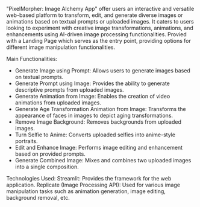 "PixelMorpher: Image Alchemy App" offer users an interactive and versatile web-based platform to transform, edit, and generate diverse images or animations based on textual prompts or uploaded images. 
It caters to users looking to experiment with creative image transformations, animations, and enhancements using AI-driven image processing functionalities.
Provied with a Landing Page which serves as the entry point, providing options for different image manipulation functionalities.

Main Functionalities:
- Generate Image using Prompt: Allows users to generate images based on textual prompts.
- Generate Prompt using Image: Provides the ability to generate descriptive prompts from uploaded images.
- Generate Animation from Image: Enables the creation of video animations from uploaded images.
- Generate Age Transformation Animation from Image: Transforms the appearance of faces in images to depict aging transformations.
- Remove Image Background: Removes backgrounds from uploaded images.
- Turn Selfie to Anime: Converts uploaded selfies into anime-style portraits.
- Edit and Enhance Image: Performs image editing and enhancement based on provided prompts.
- Generate Combined Image: Mixes and combines two uploaded images into a single composition.

Technologies Used:
Streamlit: Provides the framework for the web application.
Replicate (Image Processing API): Used for various image manipulation tasks such as animation generation, image editing, background removal, etc.
